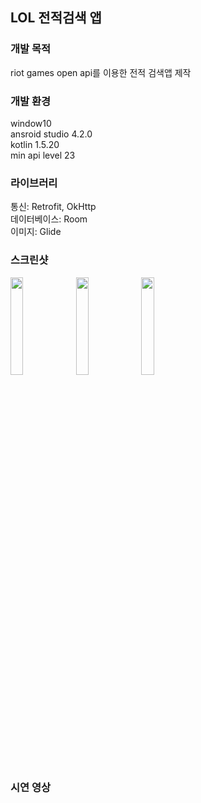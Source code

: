 <h2>LOL 전적검색 앱</h2>
<h3>개발 목적</h3>
riot games open api를 이용한 전적 검색앱 제작
<h3>개발 환경</h3>
window10<br>
ansroid studio 4.2.0<br>
kotlin 1.5.20<br>
min api level 23

<h3>라이브러리</h3>
통신: Retrofit, OkHttp<br>
데이터베이스: Room<br>
이미지: Glide<br>

<h3>스크린샷</h3>
<div>
<img width="20%" src="https://user-images.githubusercontent.com/84886401/132437849-2916c339-f1d9-4ceb-b4e8-ec936fa97d6c.jpg">
<img width="20%" src="https://user-images.githubusercontent.com/84886401/132438036-b5d6ab60-6fa3-44c9-91ae-45e061a2e27e.jpg">
<img width="20%" src="https://user-images.githubusercontent.com/84886401/132438040-23ff2380-27e7-4276-a1e2-ca888ca42004.jpg">
</div>

<h3>시연 영상</h3>
